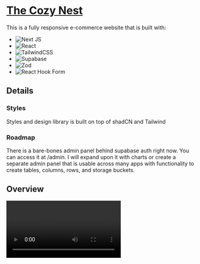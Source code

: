 # [The Cozy Nest](https://the-cozy-nest-eight.vercel.app/)

This is a fully responsive e-commerce website that is built with:

- ![Next JS](https://img.shields.io/badge/Next-black?style=for-the-badge&logo=next.js&logoColor=white)
- ![React](https://img.shields.io/badge/react-%2320232a.svg?style=for-the-badge&logo=react&logoColor=%2361DAFB)
- ![TailwindCSS](https://img.shields.io/badge/tailwindcss-%2338B2AC.svg?style=for-the-badge&logo=tailwind-css&logoColor=white)
- ![Supabase](https://img.shields.io/badge/Supabase-3ECF8E?style=for-the-badge&logo=supabase&logoColor=white)
- ![Zod](https://img.shields.io/badge/zod-%233068b7.svg?style=for-the-badge&logo=zod&logoColor=white)
- ![React Hook Form](https://img.shields.io/badge/React%20Hook%20Form-%23EC5990.svg?style=for-the-badge&logo=reacthookform&logoColor=white)

## Details

### Styles

Styles and design library is built on top of shadCN and Tailwind

### Roadmap

There is a bare-bones admin panel behind supabase auth right now. You can access it at /admin. I will expand upon it with charts or create a separate admin panel that is usable across many apps with functionality to create tables, columns, rows, and storage buckets.

## Overview

<video controls src="readme-assets/Screen-Recording.mp4" title="Page overview"></video>
